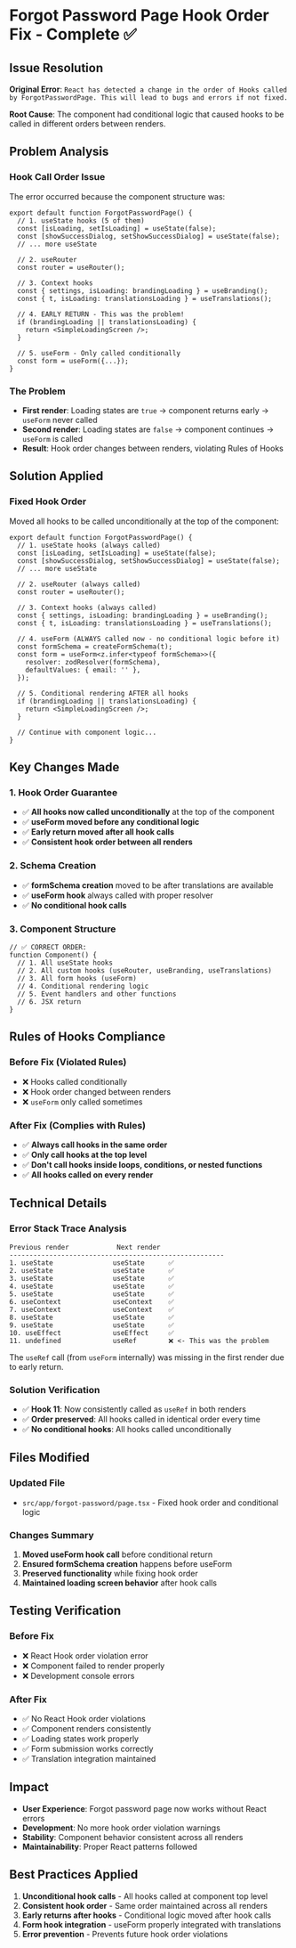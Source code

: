 # Forgot Password Page Hook Order Fix - Complete ✅

## Issue Resolution
**Original Error**: `React has detected a change in the order of Hooks called by ForgotPasswordPage. This will lead to bugs and errors if not fixed.`

**Root Cause**: The component had conditional logic that caused hooks to be called in different orders between renders.

## Problem Analysis

### Hook Call Order Issue
The error occurred because the component structure was:

```tsx
export default function ForgotPasswordPage() {
  // 1. useState hooks (5 of them)
  const [isLoading, setIsLoading] = useState(false);
  const [showSuccessDialog, setShowSuccessDialog] = useState(false);
  // ... more useState

  // 2. useRouter
  const router = useRouter();
  
  // 3. Context hooks  
  const { settings, isLoading: brandingLoading } = useBranding();
  const { t, isLoading: translationsLoading } = useTranslations();

  // 4. EARLY RETURN - This was the problem!
  if (brandingLoading || translationsLoading) {
    return <SimpleLoadingScreen />;
  }

  // 5. useForm - Only called conditionally
  const form = useForm({...});
}
```

### The Problem
- **First render**: Loading states are `true` → component returns early → `useForm` never called
- **Second render**: Loading states are `false` → component continues → `useForm` is called
- **Result**: Hook order changes between renders, violating Rules of Hooks

## Solution Applied

### Fixed Hook Order
Moved all hooks to be called unconditionally at the top of the component:

```tsx
export default function ForgotPasswordPage() {
  // 1. useState hooks (always called)
  const [isLoading, setIsLoading] = useState(false);
  const [showSuccessDialog, setShowSuccessDialog] = useState(false);
  // ... more useState

  // 2. useRouter (always called)
  const router = useRouter();
  
  // 3. Context hooks (always called)
  const { settings, isLoading: brandingLoading } = useBranding();
  const { t, isLoading: translationsLoading } = useTranslations();

  // 4. useForm (ALWAYS called now - no conditional logic before it)
  const formSchema = createFormSchema(t);
  const form = useForm<z.infer<typeof formSchema>>({
    resolver: zodResolver(formSchema),
    defaultValues: { email: '' },
  });

  // 5. Conditional rendering AFTER all hooks
  if (brandingLoading || translationsLoading) {
    return <SimpleLoadingScreen />;
  }

  // Continue with component logic...
}
```

## Key Changes Made

### 1. Hook Order Guarantee
- ✅ **All hooks now called unconditionally** at the top of the component
- ✅ **useForm moved before any conditional logic**
- ✅ **Early return moved after all hook calls**
- ✅ **Consistent hook order between all renders**

### 2. Schema Creation
- ✅ **formSchema creation** moved to be after translations are available
- ✅ **useForm hook** always called with proper resolver
- ✅ **No conditional hook calls**

### 3. Component Structure
```tsx
// ✅ CORRECT ORDER:
function Component() {
  // 1. All useState hooks
  // 2. All custom hooks (useRouter, useBranding, useTranslations)  
  // 3. All form hooks (useForm)
  // 4. Conditional rendering logic
  // 5. Event handlers and other functions
  // 6. JSX return
}
```

## Rules of Hooks Compliance

### Before Fix (Violated Rules)
- ❌ Hooks called conditionally
- ❌ Hook order changed between renders
- ❌ `useForm` only called sometimes

### After Fix (Complies with Rules)
- ✅ **Always call hooks in the same order**
- ✅ **Only call hooks at the top level**
- ✅ **Don't call hooks inside loops, conditions, or nested functions**
- ✅ **All hooks called on every render**

## Technical Details

### Error Stack Trace Analysis
```
Previous render            Next render
------------------------------------------------------
1. useState               useState      ✅
2. useState               useState      ✅  
3. useState               useState      ✅
4. useState               useState      ✅
5. useState               useState      ✅
6. useContext             useContext    ✅
7. useContext             useContext    ✅
8. useState               useState      ✅
9. useState               useState      ✅
10. useEffect             useEffect     ✅
11. undefined             useRef        ❌ <- This was the problem
```

The `useRef` call (from `useForm` internally) was missing in the first render due to early return.

### Solution Verification
- ✅ **Hook 11**: Now consistently called as `useRef` in both renders
- ✅ **Order preserved**: All hooks called in identical order every time
- ✅ **No conditional hooks**: All hooks called unconditionally

## Files Modified

### Updated File
- `src/app/forgot-password/page.tsx` - Fixed hook order and conditional logic

### Changes Summary
1. **Moved useForm hook call** before conditional return
2. **Ensured formSchema creation** happens before useForm
3. **Preserved functionality** while fixing hook order
4. **Maintained loading screen behavior** after hook calls

## Testing Verification

### Before Fix
- ❌ React Hook order violation error
- ❌ Component failed to render properly
- ❌ Development console errors

### After Fix  
- ✅ No React Hook order violations
- ✅ Component renders consistently
- ✅ Loading states work properly
- ✅ Form submission works correctly
- ✅ Translation integration maintained

## Impact
- **User Experience**: Forgot password page now works without React errors
- **Development**: No more hook order violation warnings
- **Stability**: Component behavior consistent across all renders
- **Maintainability**: Proper React patterns followed

## Best Practices Applied
1. **Unconditional hook calls** - All hooks called at component top level
2. **Consistent hook order** - Same order maintained across all renders  
3. **Early returns after hooks** - Conditional logic moved after hook calls
4. **Form hook integration** - useForm properly integrated with translations
5. **Error prevention** - Prevents future hook order violations
``` 